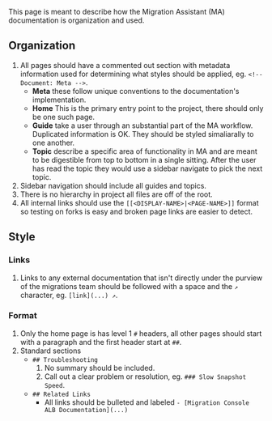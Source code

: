 <!-- Document: Meta -->
This page is meant to describe how the Migration Assistant (MA) documentation is organization and used.

## Organization
1. All pages should have a commented out section with metadata information used for determining what styles should be applied, eg. `<!-- Document: Meta -->`.
   - **Meta** these follow unique conventions to the documentation's implementation.
   - **Home** This is the primary entry point to the project, there should only be one such page.
   - **Guide** take a user through an substantial part of the MA workflow.  Duplicated information is OK.  They should be styled simaliarally to one another.
   - **Topic** describe a specific area of functionality in MA and are meant to be digestible from top to bottom in a single sitting.  After the user has read the topic they would use a sidebar navigate to pick the next topic.
2. Sidebar navigation should include all guides and topics.
3. There is no hierarchy in project all files are off of the root.
4. All internal links should use the `[[<DISPLAY-NAME>|<PAGE-NAME>]]` format so testing on forks is easy and broken page links are easier to detect.

## Style

### Links
1. Links to any external documentation that isn't directly under the purview of the migrations team should be followed with a space and the `↗` character, eg. `[link](...) ↗`.

### Format
1. Only the home page is has level 1 `#` headers, all other pages should start with a paragraph and the first header start at `##`.
2. Standard sections
   - `## Troubleshooting`
      1. No summary should be included.
      2. Call out a clear problem or resolution, eg. `### Slow Snapshot Speed`.
   - `## Related Links`
     - All links should be bulleted and labeled `- [Migration Console ALB Documentation](...)`
